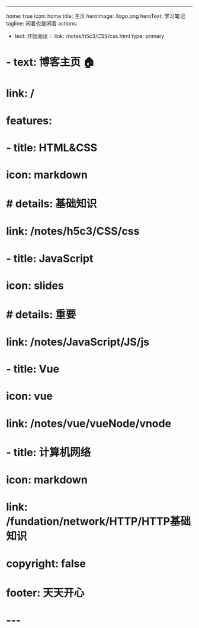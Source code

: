 ---
home: true
icon: home
title: 主页
heroImage: /logo.png
heroText: 学习笔记
tagline: 闲着也是闲着
actions:
  - text: 开始阅读 💡
    link: /notes/h5c3/CSS/css.html
    type: primary

  # - text: 博客主页 🏠
  #   link: /

# features:
#   - title: HTML&CSS
#     icon: markdown
#     # details: 基础知识
#     link: /notes/h5c3/CSS/css

#   - title: JavaScript
#     icon: slides
#     # details: 重要
#     link: /notes/JavaScript/JS/js
  
#   - title: Vue
#     icon: vue
#     link: /notes/vue/vueNode/vnode

#   - title: 计算机网络
#     icon: markdown
#     link: /fundation/network/HTTP/HTTP基础知识

    

# copyright: false

# footer: 天天开心

# ---
